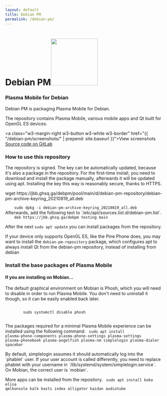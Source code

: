 ```yaml
---
layout: default
title: Debian PM
permalink: /debian-pm/
---
```


<div class="w3-center">
	<h1>Debian PM<img height="150" class="w3-margin" src="{{ "/img/debian_pm_logo.svg" | prepend: site.baseurl }}" /></h1>
</div>

<div class="w3-container" markdown="1">

### Plasma Mobile for Debian
Debian PM is packaging Plasma Mobile for Debian.

The repository contains Plasma Mobile, various mobile apps and Qt built for OpenGL ES devices.

<a class="w3-margin-right w3-button w3-white w3-border" href="{{ "/debian-pm/screenshots/" | prepend: site.baseurl }}">View screenshots</a>
<a class="w3-margin-right w3-button w3-white w3-border" href="https://gitlab.com/debian-pm">Source code on GitLab</a>

### How to use this repository
The repository is signed. The key can be automatically updated, because it's also a package in the repository. For the first-time install, you need to download and install the package manually, afterwards it will be updated using apt. Installing the key this way is reasonably secure, thanks to HTTPS.
<div class="w3-code notranslate">
	wget https://jbb.ghsq.ga/debpm/pool/main/d/debian-pm-repository/debian-pm-archive-keyring_20210819_all.deb
</div>
<code class="w3-code notranslate">
	sudo dpkg -i debian-pm-archive-keyring_20210819_all.deb
</code>
Afterwards, add the following text to `/etc/apt/sources.list.d/debian-pm.list`.
<code class="w3-code notranslate">
	deb https://jbb.ghsq.ga/debpm testing main
</code>

After the next `sudo apt update` you can install packages from the repository.

If your device only supports OpenGL ES, like the Pine Phone does, you may want to install the `debian-pm-repository` package, which configures apt to always install Qt from the debian-pm repository, instead of installing from debian

### Install the base packages of Plasma Mobile

<div class="w3-panel w3-pale-yellow w3-border">
	<h4>If you are installing on Mobian…</h4>
	<p>The default graphical environment on Mobian is Phosh, which you will need to disable in order to run Plasma Mobile. You don't need to uninstall it though, so it can be easily enabled back later.</p>
	<code class="w3-code notranslate">
		sudo systemctl disable phosh
	</code>
</div>

The packages required for a minimal Plasma Mobile experience can be installed using the following command:
<code class="w3-code notranslate">
	sudo apt install plasma-phone-components plasma-phone-settings plasma-settings plasma-phonebook plasma-angelfish plasma-nm simplelogin plasma-dialer spacebar
</code>

<div class="w3-panel w3-pale-yellow w3-border" markdown="1">
By default, simplelogin assumes it should automatically log into the `phablet` user.
If your user account is called differently, you need to replace phablet with your username in `/lib/systemd/system/simplelogin.service`.
On Mobian, the correct user is `mobian`.
</div>

More apps can be installed from the repository.
<code class="w3-code notranslate">
        sudo apt install koko elisa qmlkonsole kalk kasts index alligator kaidan audiotube
</code>

</div>
